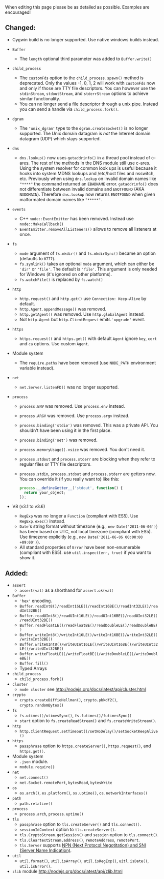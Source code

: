 When editing this page please be as detailed as possible. Examples are encouraged!

## Changed:
 * Cygwin build is no longer supported. Use native windows builds instead.
 * `Buffer`
   * The `length` optional third parameter was added to `Buffer.write()`
 * `child_process`
   * The `customFds` option to the `child_process.spawn()` method is deprecated. Only the values -1, 0, 1, 2 will work with `customFds` now and only if those are TTY file descriptors. You can however use the `stdinStream`, `stdoutStream`, and `stderrStream` options to achieve similar functionality.
   * You can no longer send a file descriptor through a unix pipe. Instead you can send a handle via `child_process.fork()`.
 * `dgram`
   * The `'unix_dgram'` type to the `dgram.createSocket()` is no longer supported. The Unix domain datagram is *not* the Internet domain datagram (UDP) which stays supported.
 * `dns`
   * `dns.lookup()` now uses `getaddrinfo()` in a thread pool instead of c-ares. The rest of the methods in the DNS module still use c-ares. Using the system resolver for common look ups is useful because it hooks into system MDNS lookups and /etc/host files and nsswitch, etc. Previously when using `dns.lookup` on invalid domain names like `"****"` the command returned an `EBADNAME` error. `getaddrinfo()` does not differentiate between invalid domains and `ENOTFOUND` (AKA `NXDOMAIN`). Therefore `dns.lookup` now returns `ENOTFOUND` when given malformated domain names like `"*****"`.
 * `events`
   * C++ `node::EventEmitter` has been removed. Instead use `node::MakeCallback()`
   * `EventEmitter.removeAllListeners()` allows to remove all listeners at once.
 * `fs`
   * `mode` argument of `fs.mkdir()` and `fs.mkdirSync()` became an option (defaults to `0777`).
   * `fs.symlink()` takes an optional `mode` argument, which can either be `'dir'` or `'file'`.  The default is `'file'`.  This argument is only needed for Windows (it's ignored on other platforms).
   * `fs.watchFile()` is replaced by `fs.watch()`
 * `http`
   * `http.request()` and `http.get()` use `Connection: Keep-Alive` by default.
   * `http.Agent.appendMessage()` was removed.
   * `http.getAgent()` was removed. Use `http.globalAgent` instead.
   * Not `http.Agent` but `http.ClientRequest` emits `'upgrade'` event.
 * `https`
   * `https.request()` and `https.get()` with default `Agent` ignore `key`, `cert` and `ca` options. Use custom `Agent`.
 * Module system
   * The `require.paths` have been removed (use `NODE_PATH` environment variable instead).
 * `net`
   * `net.Server.listenFD()` was no longer supported.
 * `process`
   * `process.ENV` was removed. Use `process.env` instead.
   * `process.ARGV` was removed. Use `process.argv` instead.
   * `process.binding('stdio')` was removed. This was a private API. You shouldn't have been using it in the 
   first place.
   * `process.binding('net')` was removed.
   * `process.memoryUsage().vsize` was removed. You don't need it.
   * `process.stdout` and `process.stderr` are blocking when they refer to regular files or TTY file descriptors.
   * `process.stdin`, `process.stdout` and `process.stderr` are getters now.
     You can override it (if you really want to) like this:

     ```javascript
     process.__defineGetter__('stdout', function() {
       return your_object;
     });
     ```

 * V8 (v3.1 to v3.6)
   * `RegExp` was no longer a `Function` (compliant with ES5). Use `RegExp.exec()` instead.
   * `Date`'s string format without timezone (e.g., `new Date('2011-06-06')`) has been based on UTC, not local timezone (compliant with ES5). Use timezone explicitly (e.g., `new Date('2011-06-06 00:00:00 +09:00')`).
   * All standard properties of `Error` have been non-enumerable (compliant with ES5). use `util.inspect(err, true)` if you want to show it.


## Added:

 * `assert`
   * `assert(val)` as a shorthand for `assert.ok(val)`
 * `Buffer`
   * `'hex'` encoding.
   * `Buffer.readInt8()/readInt16LE()/readInt16BE()/readInt32LE()/readInt32BE()`
   * `Buffer.readUInt8()/readUInt16LE()/readUInt16BE()/readUInt32LE()/readUInt32BE()`
   * `Buffer.readFloatLE()/readFloatBE()/readDoubleLE()/readDoubleBE()`
   * `Buffer.writeInt8()/writeInt16LE()/writeInt16BE()/writeInt32LE()/writeInt32BE()`
   * `Buffer.writeUInt8()/writeUInt16LE()/writeUInt16BE()/writeUInt32LE()/writeUInt32BE()`
   * `Buffer.writeFloatLE()/writeFloatBE()/writeDoubleLE()/writeDoubleBE()`
   * `Buffer.fill()`
   * Typed Arrays
 * `child_process`
   * `child_process.fork()`
 * `cluster`
   * `node cluster` see http://nodejs.org/docs/latest/api/cluster.html
 * `crypto`
   * `crypto.createDiffieHellman()`, `crypto.pbkdf2()`, `crypto.randomBytes()`
 * `fs`
   * `fs.utimes()/utimesSync()`, `fs.futimes()/futimesSync()`
   * `start` option to `fs.createReadStream()` and `fs.createWriteStream()`.
 * `http`
   * `http.ClientRequest.setTimeout()/setNoDelay()/setSocketKeepAlive()`
 * `https`
   * `passphrase` option to `https.createServer()`, `https.request()`, and `https.get()`.
 * Module system
   * `.json` module.
   * `module.require()`
 * `net`
   * `net.connect()`
   * `net.Socket.remotePort`, `bytesRead`, `bytesWrite`
 * `os`
   * `os.arch()`, `os.platform()`, `os.uptime()`, `os.networkInterfaces()`
 * `path`
   * `path.relative()`
 * `process`
   * `process.arch`, `process.uptime()`
 * `tls`
   * `passphrase` option to `tls.createServer()` and `tls.connect()`.
   * `sessionIdContext` option to `tls.createServer()`.
   * `tls.CryptoStream.getSession()` and `session` option to `tls.connect()`.
   * `tls.CleartextStream.address()`, `remoteAddress`, `remotePort`.
   * `tls.Server` supports [NPN (Next Protocol Negotitation) and SNI (Server Name Indication)](http://nodejs.org/docs/latest/api/tls.html#nPN_and_SNI).
 * `util`
   * `util.format()`, `util.isArray()`, `util.isRegExp()`, `uitl.isDate()`, `util.isError()`.
 * `zlib` module http://nodejs.org/docs/latest/api/zlib.html